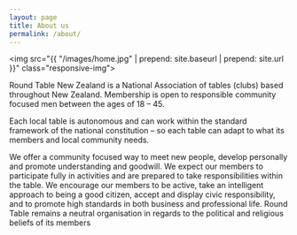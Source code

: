 ```yaml
---
layout: page
title: About us
permalink: /about/
---
```

<img src="{{ "/images/home.jpg" | prepend: site.baseurl | prepend: site.url }}" class="responsive-img">

Round Table New Zealand is a National Association of tables (clubs) based throughout New Zealand. Membership is open to responsible community focused men between the ages of 18 – 45.

Each local table is autonomous and can work within the standard framework of the national constitution – so each table can adapt to what its members and local community needs.

We offer a community focused way to meet new people, develop personally and promote understanding and goodwill. We expect our members to participate fully in activities and are prepared to take responsibilities within the table. We encourage our members to be active, take an intelligent approach to being a good citizen, accept and display civic responsibility, and to promote high standards in both business and professional life. Round Table remains a neutral organisation in regards to the political and religious beliefs of its members
